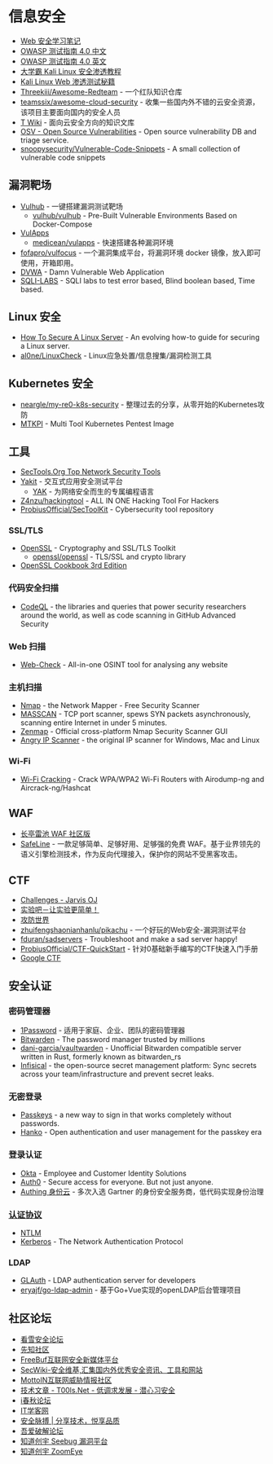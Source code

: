 # 信息安全

* [Web 安全学习笔记](https://websec.readthedocs.io/zh/latest/index.html)
* [OWASP 测试指南 4.0 中文](https://kennel209.gitbooks.io/owasp-testing-guide-v4/content/zh/)
* [OWASP 测试指南 4.0 英文](https://www.owasp.org/index.php/OWASP_Testing_Guide_v4_Table_of_Contents)
* [大学霸 Kali Linux 安全渗透教程](https://legacy.gitbook.com/book/wizardforcel/daxueba-kali-linux-tutorial/details)
* [Kali Linux Web 渗透测试秘籍](https://legacy.gitbook.com/book/wizardforcel/kali-linux-web-pentest-cookbook/details)
* [Threekiii/Awesome-Redteam](https://github.com/Threekiii/Awesome-Redteam) - 一个红队知识仓库
* [teamssix/awesome-cloud-security](https://github.com/teamssix/awesome-cloud-security) - 收集一些国内外不错的云安全资源，该项目主要面向国内的安全人员
* [T Wiki](https://wiki.teamssix.com/) - 面向云安全方向的知识文库
* [OSV - Open Source Vulnerabilities](https://github.com/google/osv.dev) - Open source vulnerability DB and triage service.
* [snoopysecurity/Vulnerable-Code-Snippets](https://github.com/snoopysecurity/Vulnerable-Code-Snippets) - A small collection of vulnerable code snippets

## 漏洞靶场

* [Vulhub](https://vulhub.org/) - 一键搭建漏洞测试靶场
    * [vulhub/vulhub](https://github.com/vulhub/vulhub) - Pre-Built Vulnerable Environments Based on Docker-Compose
* [VulApps](https://vulapps.evalbug.com/)
    * [medicean/vulapps](https://github.com/medicean/vulapps) - 快速搭建各种漏洞环境
* [fofapro/vulfocus](https://github.com/fofapro/vulfocus) - 一个漏洞集成平台，将漏洞环境 docker 镜像，放入即可使用，开箱即用。
* [DVWA](https://github.com/digininja/DVWA) - Damn Vulnerable Web Application
* [SQLI-LABS](https://github.com/Audi-1/sqli-labs) - SQLI labs to test error based, Blind boolean based, Time based.

## Linux 安全

* [How To Secure A Linux Server](https://github.com/imthenachoman/How-To-Secure-A-Linux-Server) - An evolving how-to guide for securing a Linux server.
* [al0ne/LinuxCheck](https://github.com/al0ne/LinuxCheck) - Linux应急处置/信息搜集/漏洞检测工具

## Kubernetes 安全

* [neargle/my-re0-k8s-security](https://github.com/neargle/my-re0-k8s-security) - 整理过去的分享，从零开始的Kubernetes攻防
* [MTKPI](https://github.com/r0binak/MTKPI) - Multi Tool Kubernetes Pentest Image

## 工具

* [SecTools.Org Top Network Security Tools](http://sectools.org/)
* [Yakit](https://github.com/yaklang/yakit) - 交互式应用安全测试平台
	* [YAK](https://yaklang.io/) - 为网络安全而生的专属编程语言
* [Z4nzu/hackingtool](https://github.com/Z4nzu/hackingtool) - ALL IN ONE Hacking Tool For Hackers
* [ProbiusOfficial/SecToolKit](https://github.com/ProbiusOfficial/SecToolKit) - Cybersecurity tool repository

### SSL/TLS

* [OpenSSL](https://www.openssl.org/) - Cryptography and SSL/TLS Toolkit
    * [openssl/openssl](https://github.com/openssl/openssl) - TLS/SSL and crypto library
* [OpenSSL Cookbook 3rd Edition](https://www.feistyduck.com/library/openssl-cookbook/online/)

### 代码安全扫描

* [CodeQL](https://github.com/github/codeql) - the libraries and queries that power security researchers around the world, as well as code scanning in GitHub Advanced Security

### Web 扫描

* [Web-Check](https://github.com/Lissy93/web-check) - All-in-one OSINT tool for analysing any website

### 主机扫描

* [Nmap](https://nmap.org/) - the Network Mapper - Free Security Scanner
* [MASSCAN](https://github.com/robertdavidgraham/masscan) - TCP port scanner, spews SYN packets asynchronously, scanning entire Internet in under 5 minutes.
* [Zenmap](https://nmap.org/zenmap/) - Official cross-platform Nmap Security Scanner GUI
* [Angry IP Scanner](https://angryip.org/) - the original IP scanner for Windows, Mac and Linux

### Wi-Fi

* [Wi-Fi Cracking](https://github.com/brannondorsey/wifi-cracking) - Crack WPA/WPA2 Wi-Fi Routers with Airodump-ng and Aircrack-ng/Hashcat

## WAF

* [长亭雷池 WAF 社区版](https://waf-ce.chaitin.cn/)
* [SafeLine](https://github.com/chaitin/SafeLine) - 一款足够简单、足够好用、足够强的免费 WAF。基于业界领先的语义引擎检测技术，作为反向代理接入，保护你的网站不受黑客攻击。

## CTF

* [Challenges - Jarvis OJ](https://www.jarvisoj.com/challenges)
* [实验吧－让实验更简单！](http://www.shiyanbar.com/)
* [攻防世界](https://adworld.xctf.org.cn/)
* [zhuifengshaonianhanlu/pikachu](https://github.com/zhuifengshaonianhanlu/pikachu) - 一个好玩的Web安全-漏洞测试平台
* [fduran/sadservers](https://github.com/fduran/sadservers) - Troubleshoot and make a sad server happy!
* [ProbiusOfficial/CTF-QuickStart](https://github.com/ProbiusOfficial/CTF-QuickStart) - 针对0基础新手编写的CTF快速入门手册
* [Google CTF](https://github.com/google/google-ctf)

## 安全认证

### 密码管理器

* [1Password](https://1password.com/zh-cn) - 适用于家庭、企业、团队的密码管理器
* [Bitwarden](https://bitwarden.com/) - The password manager trusted by millions
* [dani-garcia/vaultwarden](https://github.com/dani-garcia/vaultwarden) - Unofficial Bitwarden compatible server written in Rust, formerly known as bitwarden_rs
* [Infisical](https://github.com/Infisical/infisical) - the open-source secret management platform: Sync secrets across your team/infrastructure and prevent secret leaks.

### 无密登录

* [Passkeys](https://www.passkeys.io/) - a new way to sign in that works completely without passwords.
* [Hanko](https://github.com/teamhanko/hanko) - Open authentication and user management for the passkey era

### 登录认证

* [Okta](https://www.okta.com/) - Employee and Customer Identity Solutions
* [Auth0](https://auth0.com/) - Secure access for everyone. But not just anyone.
* [Authing 身份云](https://www.authing.com/) - 多次入选 Gartner 的身份安全服务商，低代码实现身份治理

### [认证协议](https://en.wikipedia.org/wiki/Authentication_protocol)

* [NTLM](https://learn.microsoft.com/zh-cn/windows-server/security/kerberos/ntlm-overview)
* [Kerberos](https://web.mit.edu/kerberos/) - The Network Authentication Protocol

### LDAP

* [GLAuth](https://github.com/glauth/glauth) - LDAP authentication server for developers
* [eryajf/go-ldap-admin](https://github.com/eryajf/go-ldap-admin) - 基于Go+Vue实现的openLDAP后台管理项目

## 社区论坛

* [看雪安全论坛](https://bbs.pediy.com/)
* [先知社区](https://xz.aliyun.com/)
* [FreeBuf互联网安全新媒体平台](https://www.freebuf.com/)
* [SecWiki-安全维基,汇集国内外优秀安全资讯、工具和网站](https://www.sec-wiki.com/)
* [MottoIN互联网威胁情报社区](http://www.mottoin.com/)
* [技术文章 - T00ls.Net - 低调求发展 - 潜心习安全](https://www.t00ls.net/tech.html)
* [i春秋论坛](https://bbs.ichunqiu.com/portal.php)
* [IT学客网](https://www.itxueke.com/)
* [安全脉搏 | 分享技术，悦享品质](https://www.secpulse.com/)
* [吾爱破解论坛](http://www.52pojie.cn/forum.php)
* [知道创宇 Seebug 漏洞平台](https://www.seebug.org/)
* [知道创宇 ZoomEye](https://www.zoomeye.org/)
